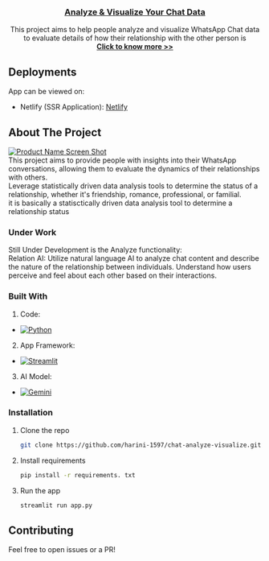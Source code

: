<!-- PROJECT LOGO -->
<div align="center">
  <a href="https://github.com/harini-1597/chat-analyze-visualize">
    <h3 align="center">Analyze & Visualize Your Chat Data</h3>
  </a>
  
  <p align="center">
    This project aims to help people analyze and visualize WhatsApp Chat data to evaluate details of how their relationship with the other person is
    <br />
    <a href="#about-the-project"><strong>Click to know more >></strong></a>
    <br />
  </p>
</div>

<!-- DEPLOYMENTS -->
## Deployments

App can be viewed on:
* Netlify (SSR Application): [Netlify](https://tourofjsonschema.netlify.app)

<!-- ABOUT THE PROJECT -->
## About The Project

[![Product Name Screen Shot][product-screenshot]](https://tourofjsonschema.netlify.app)
<br>
This project aims to provide people with insights into their WhatsApp conversations, allowing them to evaluate the dynamics of their relationships with others.
<br>
Leverage statistically driven data analysis tools to determine the status of a relationship, whether it's friendship, romance, professional, or familial.
<br>
it is basically a statisctically driven data analysis tool to determine a relationship status

### Under Work
Still Under Development is the Analyze functionality:
<br>
Relation AI: Utilize natural language AI to analyze chat content and describe the nature of the relationship between individuals. Understand how users perceive and feel about each other based on their interactions.

### Built With

1. Code:
* [![Python][Python]][Python-url]
2. App Framework:
* [![Streamlit][Streamlit]][Streamlit-url]
3. AI Model:
* [![Gemini][Gemini]][Gemini-url]

<!-- GETTING STARTED -->
### Installation

1. Clone the repo
   ```sh
   git clone https://github.com/harini-1597/chat-analyze-visualize.git
   ```
2. Install requirements
   ```sh
   pip install -r requirements. txt
   ```
3. Run the app
   ```sh
   streamlit run app.py
   ```

## Contributing

Feel free to open issues or a PR!

<!-- MARKDOWN LINKS & IMAGES -->
[product-screenshot]: public/deploy_img.png
[Python]: https://img.shields.io/badge/Python-FFD43B?style=for-the-badge&logo=python&logoColor=blue
[Python-url]: https://docs.python.org/es/3.11/
[Streamlit]: https://img.shields.io/badge/Streamlit-FF4B4B?style=for-the-badge&logo=Streamlit&logoColor=white
[Streamlit-url]: https://docs.streamlit.io/
[Gemini]: https://img.shields.io/badge/Gemini-8E75B2?style=for-the-badge&logo=googlebard&logoColor=fff
[Gemini-url]: https://ai.google.dev/
